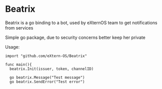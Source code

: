 # Beatrix
Beatrix is a go binding to a bot, used by eXternOS team to get notifications from services

Simple go package, due to security concerns better keep her private

Usage:
```golang
import "github.com/eXtern-OS/Beatrix"

func main(){
  beatrix.Init(issuer, token, channelID)
  
  go beatrix.Message("Test message")
  go beatrix.SendError("Test error")
```

